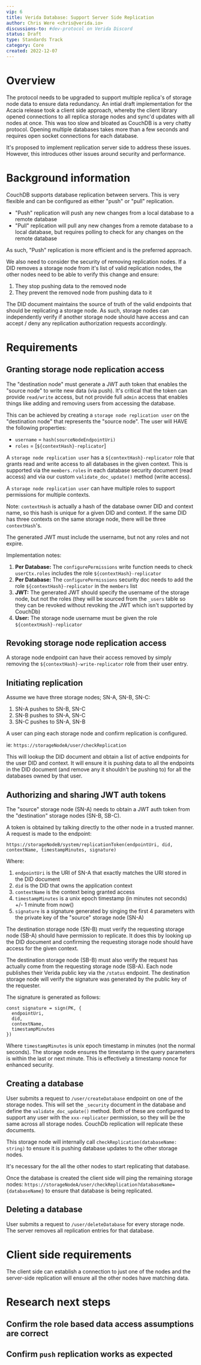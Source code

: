 ```yaml
---
vip: 6
title: Verida Database: Support Server Side Replication
author: Chris Were <chris@verida.io>
discussions-to: #dev-protocol on Verida Discord
status: Draft
type: Standards Track
category: Core
created: 2022-12-07
---
```


# Overview

The protocol needs to be upgraded to support multiple replica's of storage node data to ensure data redundancy. An intial draft implementation for the Acacia release took a client side approach, whereby the client library opened connections to all replica storage nodes and sync'd updates with all nodes at once. This was too slow and bloated as CouchDB is a very chatty protocol. Opening multiple databases takes more than a few seconds and requires open socket connections for each database.

It's proposed to implement replication server side to address these issues. However, this introduces other issues around security and performance.

# Background information

CouchDB supports database replication between servers. This is very flexible and can be configured as either "push" or "pull" replication.

- "Push" replication will push any new changes from a local database to a remote database
- "Pull" replication will pull any new changes from a remote database to a local database, but requires polling to check for any changes on the remote database

As such, "Push" replication is more efficient and is the preferred approach.

We also need to consider the security of removing replication nodes. If a DID removes a storage node from it's list of valid replication nodes, the other nodes need to be able to verify this change and ensure:

1. They stop pushing data to the removed node
2. They prevent the removed node from pushing data to it

The DID document maintains the source of truth of the valid endpoints that should be replicating a storage node. As such, storage nodes can independently verify if another storage node should have access and can accept / deny any replication authorization requests accordingly.

# Requirements

## Granting storage node replication access

The "destination node" must generate a JWT auth token that enables the "source node" to write new data (via push). It's critical that the token can provide `read/write` access, but not provide full `admin` access that enables things like adding and removing users from accessing the database.

This can be achieved by creating a `storage node replication user` on the "destination node" that represents the "source node". The user will HAVE the following properties:

- `username` = `hash(sourceNodeEndpointUri)`
- `roles` = [`${contextHash}-replicator`]

A `storage node replication user` has a `${contextHash}-replicator` role that grants read and write access to all databases in the given context. This is supported via the `members.roles` in each database security document (read access) and via our custom `validate_doc_update()` method (write access).

A `storage node replication user` can have multiple roles to support permissions for multiple contexts.

Note: `contextHash` is actually a hash of the database owner DID and context name, so this hash is unique for a given DID and context. If the same DID has three contexts on the same storage node, there will be three `contextHash`'s.

The generated JWT must include the username, but not any roles and not expire.

Implementation notes:

1. **Per Database:** The `configurePermissions` write function needs to check `userCtx.roles` includes the role `${contextHash}-replicator`
3. **Per Database:** The `configurePermissions` security doc needs to add the role `${contextHash}-replicator` in the `members` list
4. **JWT:** The generated JWT should specify the username of the storage node, but not the roles (they will be sourced from the `_users` table so they can be revoked without revoking the JWT which isn't supported by CouchDb)
5. **User:** The storage node username must be given the role `${contextHash}-replicator`

## Revoking storage node replication access

A storage node endpoint can have their access removed by simply removing the `${contextHash}-write-replicator` role from their user entry.

## Initiating replication

Assume we have three storage nodes; SN-A, SN-B, SN-C:

1. SN-A pushes to SN-B, SN-C
2. SN-B pushes to SN-A, SN-C
3. SN-C pushes to SN-A, SN-B

A user can ping each storage node and confirm replication is configured.

ie: `https://storageNodeA/user/checkReplication`

This will lookup the DID document and obtain a list of active endpoints for the user DID and context. It will ensure it is pushing data to all the endpoints in the DID document (and remove any it shouldn't be pushing to) for all the databases owned by that user.

## Authorizing and sharing JWT auth tokens

The "source" storage node (SN-A) needs to obtain a JWT auth token from the "destination" storage nodes (SN-B, SB-C).

A token is obtained by talking directly to the other node in a trusted manner. A request is made to the endpoint:

`https://storageNodeB/system/replicationToken(endpointUri, did, contextName, timestampMinutes, signature)`

Where:

1. `endpointUri` is the URI of SN-A that exactly matches the URI stored in the DID document
2. `did` is the DID that owns the application context
3. `contextName` is the context being granted access
4. `timestampMinutes` is a unix epoch timestamp (in minutes not seconds) +/- 1 minute from now()
5. `signature` is a signature generated by singing the first 4 parameters with the private key of the "source" storage node (SN-A)

The destination storage node (SN-B) must verify the requesting storage node (SB-A) should have permission to replicate. It does this by looking up the DID document and confirming the requesting storage node should have access for the given context.

The destination storage node (SB-B) must also verify the request has actually come from the requesting storage node (SB-A). Each node publishes their Verida public key via the `/status` endpoint. The destination storage node will verify the signature was generated by the public key of the requester.

The signature is generated as follows:

```
const signature = sign(PK, {
  endpointUri,
  did,
  contextName,
  timestampMinutes
})
```

Where `timestampMinutes` is unix epoch timestamp in minutes (not the normal seconds). The storage node ensures the timestamp in the query parameters is within the last or next minute. This is effectively a timestamp nonce for enhanced security.

## Creating a database

User submits a request to `/user/createDatabase` endpoint on one of the storage nodes. This will set the `_security` document in the database and define the `validate_doc_update()` method. Both of these are configured to support any user with the `xxx-replicater` permission, so they will be the same across all storage nodes. CouchDb replication will replicate these documents.

This storage node will internally call `checkReplication(databaseName: string)` to ensure it is pushing database updates to the other storage nodes.

It's necessary for the all the other nodes to start replicating that database.

Once the database is created the client side will ping the remaining storage nodes: `https://storageNodeA/user/checkReplication?databaseName={databaseName}` to ensure that database is being replicated.

## Deleting a database

User submits a request to `/user/deleteDatabase` for every storage node. The server removes all replication entries for that database.

# Client side requirements

The client side can establish a connection to just one of the nodes and the server-side replication will ensure all the other nodes have matching data.

# Research next steps

## Confirm the role based data access assumptions are correct



## Confirm `push` replication works as expected